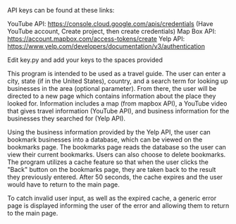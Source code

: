 API keys can be found at these links:

YouTube API: https://console.cloud.google.com/apis/credentials (Have YouTube account, Create project, then create credentials)
Map Box API: https://account.mapbox.com/access-tokens/create
Yelp API: https://www.yelp.com/developers/documentation/v3/authentication

Edit key.py and add your keys to the spaces provided


This program is intended to be used as a travel guide. The user can enter a city, state (if in the United States), country,
and a search term for looking up businesses in the area (optional parameter). From there, the user will be directed to a new
page which contains information about the place they looked for. Information includes a map (from mapbox API), a YouTube video
that gives travel information (YouTube API), and business information for the businesses they searched for (Yelp API).

Using the business information provided by the Yelp API, the user can bookmark businesses into a database, which can be viewed
on the bookmarks page. The bookmarks page reads the database so the user can view their current bookmarks. Users can also choose
to delete bookmarks. The program utilizes a cache feature so that when the user clicks the "Back" button on the bookmarks page,
they are taken back to the result they previously entered. After 50 seconds, the cache expires and the user would have to return
to the main page.

To catch invalid user input, as well as the expired cache, a generic error page is displayed informing the user of the error
and allowing them to return to the main page.
